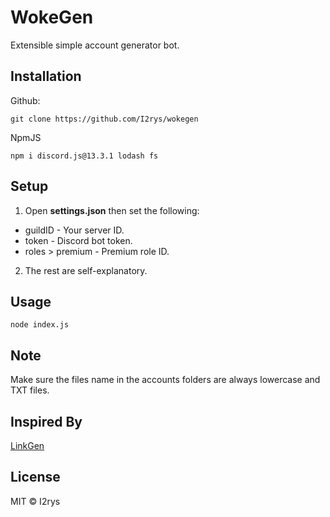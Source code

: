# WokeGen
Extensible simple account generator bot.

## Installation
Github:
```
git clone https://github.com/I2rys/wokegen
```

NpmJS
```
npm i discord.js@13.3.1 lodash fs
```

## Setup
1. Open **settings.json** then set the following:
- guildID - Your server ID.
- token - Discord bot token.
- roles > premium - Premium role ID.
2. The rest are self-explanatory.

## Usage
```
node index.js
```

## Note
Make sure the files name in the accounts folders are always lowercase and TXT files.

## Inspired By
[LinkGen](https://github.com/Jeff53978/LinkGen)

## License
MIT © I2rys